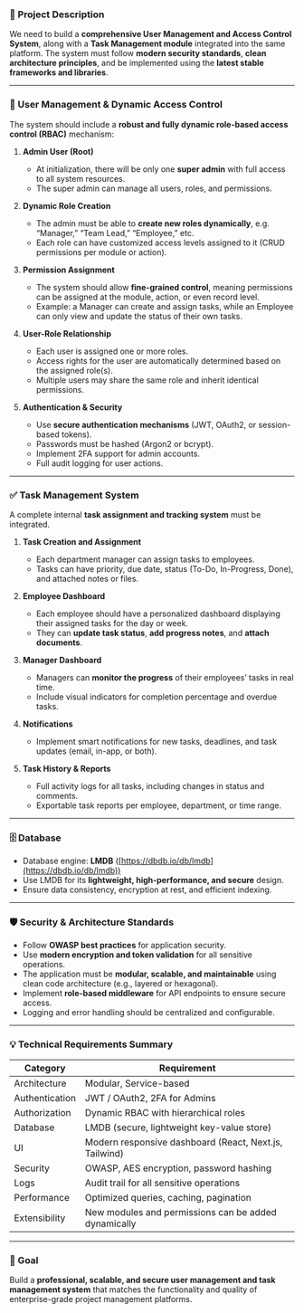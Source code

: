 ### 🧩 Project Description

We need to build a **comprehensive User Management and Access Control System**, along with a **Task Management module** integrated into the same platform. The system must follow **modern security standards**, **clean architecture principles**, and be implemented using the **latest stable frameworks and libraries**.

---

### 👤 User Management & Dynamic Access Control

The system should include a **robust and fully dynamic role-based access control (RBAC)** mechanism:

1. **Admin User (Root)**

   * At initialization, there will be only one **super admin** with full access to all system resources.
   * The super admin can manage all users, roles, and permissions.

2. **Dynamic Role Creation**

   * The admin must be able to **create new roles dynamically**, e.g. “Manager,” “Team Lead,” “Employee,” etc.
   * Each role can have customized access levels assigned to it (CRUD permissions per module or action).

3. **Permission Assignment**

   * The system should allow **fine-grained control**, meaning permissions can be assigned at the module, action, or even record level.
   * Example: a Manager can create and assign tasks, while an Employee can only view and update the status of their own tasks.

4. **User-Role Relationship**

   * Each user is assigned one or more roles.
   * Access rights for the user are automatically determined based on the assigned role(s).
   * Multiple users may share the same role and inherit identical permissions.

5. **Authentication & Security**

   * Use **secure authentication mechanisms** (JWT, OAuth2, or session-based tokens).
   * Passwords must be hashed (Argon2 or bcrypt).
   * Implement 2FA support for admin accounts.
   * Full audit logging for user actions.

---

### ✅ Task Management System

A complete internal **task assignment and tracking system** must be integrated.

1. **Task Creation and Assignment**

   * Each department manager can assign tasks to employees.
   * Tasks can have priority, due date, status (To-Do, In-Progress, Done), and attached notes or files.

2. **Employee Dashboard**

   * Each employee should have a personalized dashboard displaying their assigned tasks for the day or week.
   * They can **update task status**, **add progress notes**, and **attach documents**.

3. **Manager Dashboard**

   * Managers can **monitor the progress** of their employees’ tasks in real time.
   * Include visual indicators for completion percentage and overdue tasks.

4. **Notifications**

   * Implement smart notifications for new tasks, deadlines, and task updates (email, in-app, or both).

5. **Task History & Reports**

   * Full activity logs for all tasks, including changes in status and comments.
   * Exportable task reports per employee, department, or time range.

---

### 🗄️ Database

* Database engine: **LMDB** ([https://dbdb.io/db/lmdb](https://dbdb.io/db/lmdb))
* Use LMDB for its **lightweight, high-performance, and secure** design.
* Ensure data consistency, encryption at rest, and efficient indexing.

---

### 🛡️ Security & Architecture Standards

* Follow **OWASP best practices** for application security.
* Use **modern encryption and token validation** for all sensitive operations.
* The application must be **modular, scalable, and maintainable** using clean code architecture (e.g., layered or hexagonal).
* Implement **role-based middleware** for API endpoints to ensure secure access.
* Logging and error handling should be centralized and configurable.

---

### 💡 Technical Requirements Summary

| Category       | Requirement                                            |
| -------------- | ------------------------------------------------------ |
| Architecture   | Modular, Service-based                                 |
| Authentication | JWT / OAuth2, 2FA for Admins                           |
| Authorization  | Dynamic RBAC with hierarchical roles                   |
| Database       | LMDB (secure, lightweight key-value store)             |
| UI             | Modern responsive dashboard (React, Next.js, Tailwind) |
| Security       | OWASP, AES encryption, password hashing                |
| Logs           | Audit trail for all sensitive operations               |
| Performance    | Optimized queries, caching, pagination                 |
| Extensibility  | New modules and permissions can be added dynamically   |

---

### 🎯 Goal

Build a **professional, scalable, and secure user management and task management system** that matches the functionality and quality of enterprise-grade project management platforms.

 